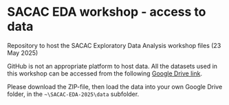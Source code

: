 # SACAC EDA workshop - access to data
Repository to host the SACAC Exploratory Data Analysis workshop files (23 May 2025)

GitHub is not an appropriate platform to host data. All the datasets used in this workshop can be accessed from the following [Google Drive link](https://drive.google.com/drive/folders/1j0tk8XGDJ1BoKdgkng8Fw1j7hWO0ZKMs?usp=sharing). 

Please download the ZIP-file, then load the data into your own Google Drive folder, in the `~\SACAC-EDA-2025\data` subfolder.
